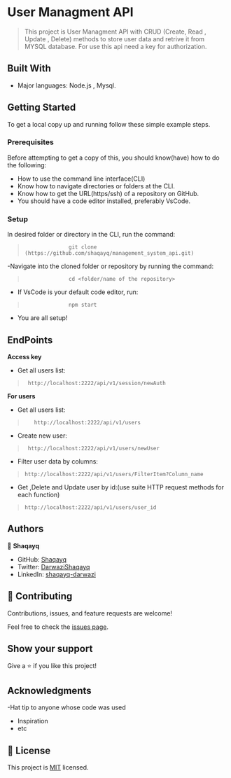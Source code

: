 
# User Managment API

> This project is  User Managment API with CRUD (Create, Read , Update , Delete) methods to store user data and retrive it from MYSQL database.
For use this api need a key for authorization.


## Built With

- Major languages: Node.js , Mysql.

<!-- ## Live Demo
[Live Demo Link]() -->

## Getting Started

To get a local copy up and running follow these simple example steps.

### Prerequisites
Before attempting to get a copy of this, you should know(have) how to do the following:
- How to use the command line interface(CLI)
- Know how to navigate directories or folders at the CLI.
- Know how to get the URL(https/ssh) of a repository on GitHub.
- You should have a code editor installed, preferably VsCode.

### Setup
 In desired folder or directory in the CLI, run the command:
>                   git clone (https://github.com/shaqayq/management_system_api.git)
-Navigate into the cloned folder or repository by running the command:
>                   cd <folder/name of the repository>
- If VsCode is your default code editor, run:
>                   npm start
- You are all setup!

## EndPoints
**Access key**
- Get all users list:
>      http://localhost:2222/api/v1/session/newAuth

**For users**
- Get all users list:
>        http://localhost:2222/api/v1/users

- Create new user:
>      http://localhost:2222/api/v1/users/newUser

- Filter user data by columns:
>     http://localhost:2222/api/v1/users/FilterItem?Column_name

- Get ,Delete and Update  user by id:(use suite HTTP request methods for each function)
>     http://localhost:2222/api/v1/users/user_id



## Authors

👤 **Shaqayq**

- GitHub: [Shaqayq](https://github.com/Shaqayq)
- Twitter: [DarwaziShaqayq](https://twitter.com/DarwaziShaqayq)
- LinkedIn:  [shaqayq-darwazi](https://www.linkedin.com/in/shaqayq-darwazi/)


## 🤝 Contributing

Contributions, issues, and feature requests are welcome!

Feel free to check the [issues page](../../issues/).

## Show your support

Give a ⭐️ if you like this project!

## Acknowledgments

-Hat tip to anyone whose code was used
- Inspiration
- etc
## 📝 License

This project is [MIT](./MIT.md) licensed.

